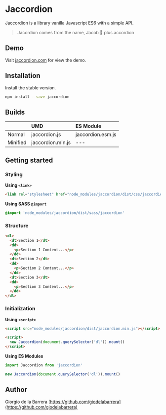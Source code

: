 # Jaccordion

Jaccordion is a library vanilla Javascript ES6 with a simple API.

> Jacordion comes from the name, Jacob 👶 plus accordion

## Demo

Visit [jaccordion.com](http://jaccordion.com) for view the demo.

## Installation

Install the stable version.

```sh
npm install --save jaccordion
```

## Builds

|               | UMD               | ES Module         |
| ------------- | :---------------- | :---------------- |
| Normal        | jaccordion.js     | jaccordion.esm.js |
| Minified      | jaccordion.min.js | ---               |

## Getting started

### Styling

**Using `<link>`**

```html
<link rel="stylesheet" href="node_modules/jaccordion/dist/css/jaccordion.min.css">
```

**Using SASS `@import`**

```scss
@import 'node_modules/jaccordion/dist/sass/jaccordion'
```

### Structure

```html
<dl>
  <dt>Section 1</dt>
  <dd>
    <p>Section 1 Content...</p>
  </dd>
  <dt>Section 2</dt>
  <dd>
    <p>Section 2 Content...</p>
  </dd>
  <dt>Section 3</dt>
  <dd>
    <p>Section 3 Content...</p>
  </dd>
</dl>
```

### Initialization

**Using `<script>`**

```html
<script src="node_modules/jaccordion/dist/jaccordion.min.js"></script>

<script>
  new Jaccordion(document.querySelector('dl')).mount()
</script>
```

**Using ES Modules**


```js
import Jaccordion from 'jaccordion'

new Jaccordion(document.querySelector('dl')).mount()
```

## Author

Giorgio de la Barrera [https://github.com/giodelabarrera](https://github.com/giodelabarrera)